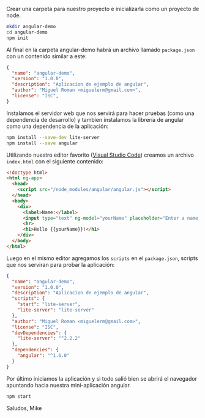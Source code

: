 Crear una carpeta para nuestro proyecto e inicializarla como un proyecto de node.

```sh
mkdir angular-demo
cd angular-demo
npm init
```

Al final en la carpeta angular-demo habrá un archivo llamado `package.json` con un contenido similar a este:

```json
{
  "name": "angular-demo",
  "version": "1.0.0",
  "description": "Aplicacion de ejemplo de angular",
  "author": "Miguel Roman <miguelerm@gmail.com>",
  "license": "ISC",
}
```

Instalamos el servidor web que nos servirá para hacer pruebas (como una dependencia de desarrollo) y tambien instalamos la librería de angular como una dependencia de la aplicación:

```sh
npm install --save-dev lite-server
npm install --save angular
```

Utilizando nuestro editor favorito ([Visual Studio Code](https://code.visualstudio.com/)) creamos un archivo `index.html` con el siguiente contenido:

```html
<!doctype html>
<html ng-app>
  <head>
    <script src="/node_modules/angular/angular.js"></script>
  </head>
  <body>
    <div>
      <label>Name:</label>
      <input type="text" ng-model="yourName" placeholder="Enter a name here">
      <hr>
      <h1>Hello {{yourName}}!</h1>
    </div>
  </body>
</html>
```

Luego en el mismo editor agregamos los `scripts` en el `package.json`, scripts que nos serviran para probar la aplicación:

```json
{
  "name": "angular-demo",
  "version": "1.0.0",
  "description": "Aplicacion de ejemplo de angular",
  "scripts": {
    "start": "lite-server",
    "lite-server": "lite-server"
  },
  "author": "Miguel Roman <miguelerm@gmail.com>",
  "license": "ISC",
  "devDependencies": {
    "lite-server": "^2.2.2"
  },
  "dependencies": {
    "angular": "^1.6.0"
  }
}
```

Por último iniciamos la aplicación y si todo salió bien se abrirá el navegador apuntando hacia nuestra mini-aplicación angular.

```sh
npm start
```

Saludos,
Mike
